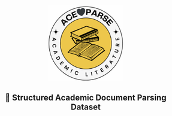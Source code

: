 <div style="text-align:center">
<img src="./assets/logo.png" alt="sadpd-logo" width="200"/>
<h2>📖 Structured Academic Document Parsing Dataset</h2>
</div> 